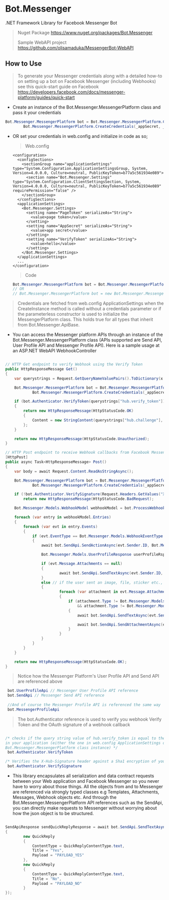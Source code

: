 # Bot.Messenger
.NET Framework Library for Facebook Messenger Bot

> Nuget Package https://www.nuget.org/packages/Bot.Messenger
>
> Sample WebAPI project https://github.com/olisamaduka/MessengerBot-WebAPI

## How to Use

> To generate your Messenger credentials along with a detailed how-to on setting up a bot on Facebook Messenger (including Webhooks) see this quick-start guide on Facebook https://developers.facebook.com/docs/messenger-platform/guides/quick-start

- Create an instance of the Bot.Messenger.MessengerPlatform class and pass it your credentials

```csharp
Bot.Messenger.MessengerPlatform bot = Bot.Messenger.MessengerPlatform.CreateInstance(
        Bot.Messenger.MessengerPlatform.CreateCredentials(_appSecret, _pageToken, _verifyToken));
```

- OR set your credentials in web.config and initialize in code as so;

    > Web.config

    ```markup
    <configuration>
      <configSections>
        <sectionGroup name="applicationSettings" type="System.Configuration.ApplicationSettingsGroup, System, Version=4.0.0.0, Culture=neutral, PublicKeyToken=b77a5c561934e089">
          <section name="Bot.Messenger.Settings" type="System.Configuration.ClientSettingsSection, System, Version=4.0.0.0, Culture=neutral, PublicKeyToken=b77a5c561934e089" requirePermission="false" />
        </sectionGroup>
      </configSections>
      <applicationSettings>
        <Bot.Messenger.Settings>
          <setting name="PageToken" serializeAs="String">
            <value>page token</value>
          </setting>
          <setting name="AppSecret" serializeAs="String">
            <value>app secret</value>
          </setting>
          <setting name="VerifyToken" serializeAs="String">
            <value>hello</value>
          </setting>
        </Bot.Messenger.Settings>
      </applicationSettings>
      ...
    </configuration>
    ```

  > Code

    ```csharp
    Bot.Messenger.MessengerPlatform bot = Bot.Messenger.MessengerPlatform.CreateInstance();
    // OR
    // Bot.Messenger.MessengerPlatform bot = new Bot.Messenger.MessengerPlatform();
    ```

> Credentials are fetched from web.config ApplicationSettings when the CreateInstance method is called without a credentials parameter or if the parameterless constructor is used to initialize the MessengerPlatform class. This holds true for all types that inherit from Bot.Messenger.ApiBase.
>

- You can access the Messenger platform APIs through an instance of the Bot.Messenger.MessengerPlatform class (APIs supported are Send API, User Profile API and Messenger Profile API).  Here is a sample usage at an ASP.NET WebAPI WebhookController 

```csharp

// HTTP Get endpoint to verify Webhook using the Verify Token
public HttpResponseMessage Get()
{
    var querystrings = Request.GetQueryNameValuePairs().ToDictionary(x => x.Key, x => x.Value);

    Bot.Messenger.MessengerPlatform bot = Bot.Messenger.MessengerPlatform.CreateInstance(
            Bot.Messenger.MessengerPlatform.CreateCredentials(_appSecret, _pageToken, _verifyToken));

    if (bot.Authenticator.VerifyToken(querystrings["hub.verify_token"]))
    {
        return new HttpResponseMessage(HttpStatusCode.OK)
        {
            Content = new StringContent(querystrings["hub.challenge"], Encoding.UTF8, "text/plain")
        };
    }

    return new HttpResponseMessage(HttpStatusCode.Unauthorized);
}

// HTTP Post endpoint to receive Webhook callbacks from Facebook Messenger
[HttpPost]
public async Task<HttpResponseMessage> Post()
{
    var body = await Request.Content.ReadAsStringAsync();

    Bot.Messenger.MessengerPlatform bot = Bot.Messenger.MessengerPlatform.CreateInstance(
            Bot.Messenger.MessengerPlatform.CreateCredentials(_appSecret, _pageToken, _verifyToken));

    if (!bot.Authenticator.VerifySignature(Request.Headers.GetValues("X-Hub-Signature").FirstOrDefault(), body))
        return new HttpResponseMessage(HttpStatusCode.BadRequest);

    Bot.Messenger.Models.WebhookModel webhookModel = bot.ProcessWebhookRequest(body);

    foreach (var entry in webhookModel.Entries)
    {
        foreach (var evt in entry.Events)
        {                
            if (evt.EventType == Bot.Messenger.Models.WebhookEventType.MessageReceivedCallback)
            {
                await bot.SendApi.SendActionAsync(evt.Sender.ID, Bot.Messenger.Models.SenderAction.typing_on);

                Bot.Messenger.Models.UserProfileResponse userProfileRsp = await bot.UserProfileApi.GetUserProfileAsync(evt.Sender.ID);

                if (evt.Message.Attachments == null)
                {
                        await bot.SendApi.SendTextAsync(evt.Sender.ID, $"Hello {userProfileRsp?.FirstName} :)");
                }
                else // if the user sent an image, file, sticker etc., we send it back to them
                {
                        foreach (var attachment in evt.Message.Attachments)
                        {
                            if (attachment.Type != Bot.Messenger.Models.AttachmentType.fallback
                                && attachment.Type != Bot.Messenger.Models.AttachmentType.location)
                            {
                                await bot.SendApi.SendTextAsync(evt.Sender.ID, $"Hello {userProfileRsp?.FirstName}, you sent this and we thought it would be nice we sent it back :)");

                                await bot.SendApi.SendAttachmentAsync(evt.Sender.ID, attachment);
                            }
                        }
                }
            }
        }
    }

    return new HttpResponseMessage(HttpStatusCode.OK);
}
```

> Notice how the Messenger Platform's User Profile API and Send API are referenced above

```csharp
 bot.UserProfileApi // Messenger User Profile API reference
 bot.SendApi // Messenger Send API reference
 
 //And of course the Messenger Profile API is referenced the same way
 bot.MessengerProfileApi
```

> The bot.Authenticator reference is used to verify you webhook Verify Token and the OAuth signature of a webhook callback

```csharp

/* checks if the query string value of hub.verify_token is equal to the specified VerifyToken
in your application (either the one in web.config ApplicationSettings or the one used to initialize the
Bot.Messenger.MessengerPlatform class instance) */
 bot.Authenticator.VerifyToken 

/* Verifies the X-Hub-Signature header against a Sha1 encryption of your specified App secret */
 bot.Authenticator.VerifySignature
```

- This library encapsulates all serialization and data contract requests between your Web application and Facebook Messenger so you never have to worry about those things. All the objects from and to Messenger are referenced via strongly typed classes e.g Templates, Attachments, Messages, Webhook objects etc. And through the Bot.Messenger.MessengerPlatform API references such as the SendApi, you can directly make requests to Messenger without worrying about how the json object is to be structured.

```csharp

SendApiResponse sendQuickReplyResponse = await bot.SendApi.SendTextAsync(evt.Sender.ID, "Are you a Developer?", new List<QuickReply>
{
        new QuickReply
        {
            ContentType = QuickReplyContentType.text,
            Title = "Yes",
            Payload = "PAYLOAD_YES"
        },
        new QuickReply
        {
            ContentType = QuickReplyContentType.text,
            Title = "No",
            Payload = "PAYLOAD_NO"
        }
});

```

